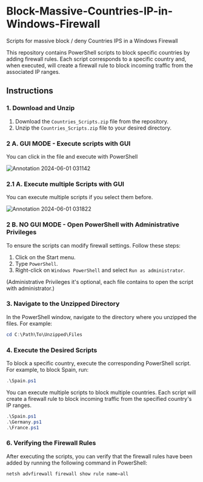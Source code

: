 # Block-Massive-Countries-IP-in-Windows-Firewall
Scripts for massive block / deny Countries IPS in a Windows Firewall 

This repository contains PowerShell scripts to block specific countries by adding firewall rules. Each script corresponds to a specific country and, when executed, will create a firewall rule to block incoming traffic from the associated IP ranges.

## Instructions

### 1. Download and Unzip

1. Download the `Countries_Scripts.zip` file from the repository.
2. Unzip the `Countries_Scripts.zip` file to your desired directory.

### 2 A. GUI MODE - Execute scripts with GUI

You can click in the file and execute with PowerShell

![Annotation 2024-06-01 031142](https://github.com/albertito009/Block-Massive-Countries-IP-in-Windows-Firewall/assets/91431288/b9a6f0be-120f-4799-88d9-6ba80d4d64d1)

### 2.1 A. Execute multiple Scripts with GUI

You can execute multiple scripts if you select them before.

![Annotation 2024-06-01 031822](https://github.com/albertito009/Block-Massive-Countries-IP-in-Windows-Firewall/assets/91431288/5c629b19-6940-4fe2-95f4-b9514e886c4d)

### 2 B. NO GUI MODE - Open PowerShell with Administrative Privileges

To ensure the scripts can modify firewall settings. Follow these steps:

1. Click on the Start menu.
2. Type `PowerShell`.
3. Right-click on `Windows PowerShell` and select `Run as administrator`.

(Administrative Privileges it's optional, each file contains to open the script with administrator.)

### 3. Navigate to the Unzipped Directory

In the PowerShell window, navigate to the directory where you unzipped the files. For example:

```powershell
cd C:\Path\To\Unzipped\Files
```
### 4. Execute the Desired Scripts

To block a specific country, execute the corresponding PowerShell script. For example, to block Spain, run:

```powershell
.\Spain.ps1
```

You can execute multiple scripts to block multiple countries. Each script will create a firewall rule to block incoming traffic from the specified country's IP ranges.

```powershell
.\Spain.ps1
.\Germany.ps1
.\France.ps1
```

### 6. Verifying the Firewall Rules

After executing the scripts, you can verify that the firewall rules have been added by running the following command in PowerShell:
```powershell
netsh advfirewall firewall show rule name=all
```
